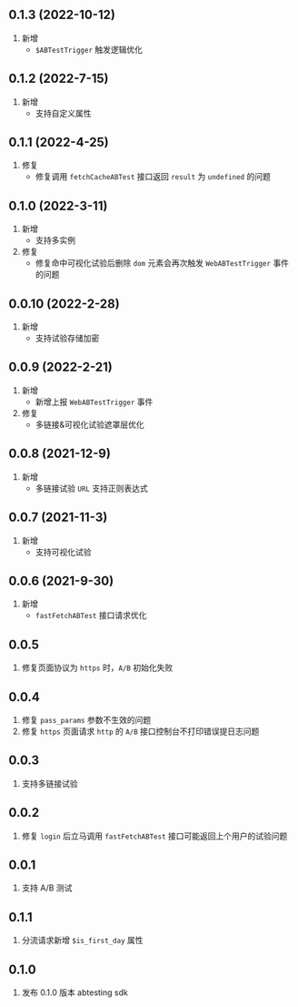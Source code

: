 ## 0.1.3 (2022-10-12)
 1. 新增
    - `$ABTestTrigger` 触发逻辑优化

## 0.1.2 (2022-7-15)
 1. 新增
    - 支持自定义属性

## 0.1.1 (2022-4-25)
 1. 修复
    - 修复调用 `fetchCacheABTest` 接口返回 `result` 为 `undefined` 的问题

## 0.1.0 (2022-3-11)
 1. 新增
    - 支持多实例
 2. 修复
    - 修复命中可视化试验后删除 `dom` 元素会再次触发 `WebABTestTrigger` 事件的问题

## 0.0.10 (2022-2-28)
 1. 新增
    - 支持试验存储加密

## 0.0.9 (2022-2-21)
 1. 新增
    - 新增上报 `WebABTestTrigger` 事件
 2. 修复
    - 多链接&可视化试验遮罩层优化

## 0.0.8 (2021-12-9)
 1. 新增
    - 多链接试验 `URL` 支持正则表达式
## 0.0.7 (2021-11-3)
 1. 新增
    - 支持可视化试验

## 0.0.6 (2021-9-30)
 1. 新增
    - `fastFetchABTest` 接口请求优化

## 0.0.5
1. 修复页面协议为 `https` 时，`A/B` 初始化失败

## 0.0.4
1. 修复 `pass_params` 参数不生效的问题	
2. 修复 `https` 页面请求 `http` 的 `A/B` 接口控制台不打印错误提日志问题

## 0.0.3
1. 支持多链接试验

## 0.0.2
1. 修复 `login` 后立马调用 `fastFetchABTest` 接口可能返回上个用户的试验问题

## 0.0.1
1. 支持 A/B 测试

## 0.1.1
1. 分流请求新增 `$is_first_day` 属性 

## 0.1.0
1. 发布 0.1.0 版本 abtesting sdk
